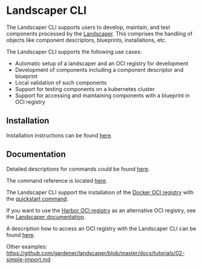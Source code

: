 # Landscaper CLI

The Landscaper CLI supports users to develop, maintain, and test components processed by the 
[Landscaper](https://github.com/gardener/landscaper). This comprises the handling of objects like component descriptors, 
blueprints, installations, etc. 

The Landscaper CLI supports the following use cases:

- Automatic setup of a landscaper and an OCI registry for development  
- Development of components including a component descriptor and blueprint  
- Local validation of such components  
- Support for testing components on a kubernetes cluster  
- Support for accessing and maintaining components with a blueprint in OCI registry

## Installation

Installation instructions can be found [here](docs/installation.md).

## Documentation 

Detailed descriptions for commands could be found [here](docs/commands).

The command reference is located [here](docs/reference/landscaper-cli.md). 

The Landscaper CLI support the installation of the [Docker OCI registry](https://hub.docker.com/_/registry/) 
with the [quickstart command](docs/commands/quickstart).

If you want to use the [Harbor OCI registry](https://github.com/goharbor/harbor-helm) as an alternative OCI registry, 
see the [Landscaper documentation](https://github.com/gardener/landscaper/blob/master/docs/tutorials/00-local-setup.md).

A description how to access an OCI registry with the Landscaper CLI can be found [here](docs/login-to-oci-registry.md). 

Other examples:
https://github.com/gardener/landscaper/blob/master/docs/tutorials/02-simple-import.md 
